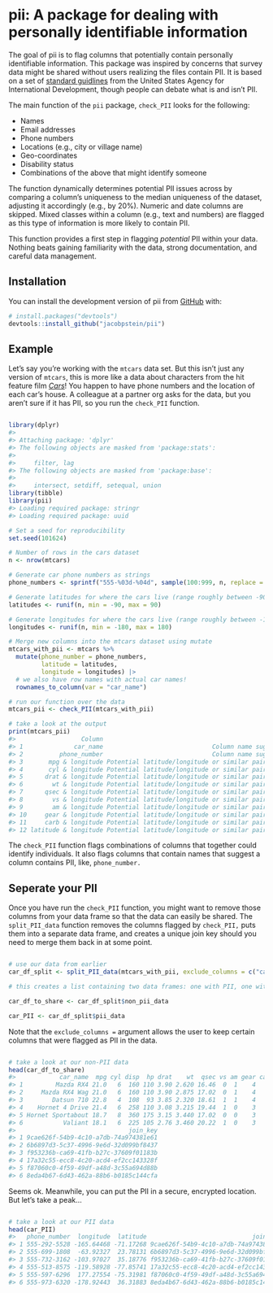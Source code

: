 
<!-- README.md is generated from README.Rmd. Please edit that file -->

# pii: A package for dealing with personally identifiable information

<!-- badges: start -->
<!-- badges: end -->

The goal of pii is to flag columns that potentially contain personally
identifiable information. This package was inspired by concerns that
survey data might be shared without users realizing the files contain
PII. It is based on a set of [standard
guidlines](https://www.usaid.gov/sites/default/files/2022-05/508saa.pdf)
from the United States Agency for International Development, though
people can debate what is and isn’t PII.

The main function of the `pii` package, `check_PII` looks for the
following:

- Names
- Email addresses
- Phone numbers
- Locations (e.g., city or village name)
- Geo-coordinates
- Disability status
- Combinations of the above that might identify someone

The function dynamically determines potential PII issues across by
comparing a column’s uniqueness to the median uniqueness of the dataset,
adjusting it accordingly (e.g., by 20%). Numeric and date columns are
skipped. Mixed classes within a column (e.g., text and numbers) are
flagged as this type of information is more likely to contain PII.

This function provides a first step in flagging *potential* PII within
your data. Nothing beats gaining familiarity with the data, strong
documentation, and careful data management.

## Installation

You can install the development version of pii from
[GitHub](https://github.com/) with:

``` r
# install.packages("devtools")
devtools::install_github("jacobpstein/pii")
```

## Example

Let’s say you’re working with the `mtcars` data set. But this isn’t just
any version of `mtcars`, this is more like a data about characters from
the hit feature film [*Cars*](https://cars.disney.com)! You happen to
have phone numbers and the location of each car’s house. A colleague at
a partner org asks for the data, but you aren’t sure if it has PII, so
you run the `check_PII` function.

``` r

library(dplyr)
#> 
#> Attaching package: 'dplyr'
#> The following objects are masked from 'package:stats':
#> 
#>     filter, lag
#> The following objects are masked from 'package:base':
#> 
#>     intersect, setdiff, setequal, union
library(tibble)
library(pii)
#> Loading required package: stringr
#> Loading required package: uuid

# Set a seed for reproducibility
set.seed(101624)

# Number of rows in the cars dataset
n <- nrow(mtcars)

# Generate car phone numbers as strings
phone_numbers <- sprintf("555-%03d-%04d", sample(100:999, n, replace = TRUE), sample(1000:9999, n, replace = TRUE))

# Generate latitudes for where the cars live (range roughly between -90 and 90)
latitudes <- runif(n, min = -90, max = 90)

# Generate longitudes for where the cars live (range roughly between -180 and 180)
longitudes <- runif(n, min = -180, max = 180)

# Merge new columns into the mtcars dataset using mutate
mtcars_with_pii <- mtcars %>%
  mutate(phone_number = phone_numbers,
         latitude = latitudes,
         longitude = longitudes) |> 
  # we also have row names with actual car names!
  rownames_to_column(var = "car_name")

# run our function over the data
mtcars_pii <- check_PII(mtcars_with_pii)

# take a look at the output
print(mtcars_pii)
#>                  Column                                                Reason
#> 1              car_name                              Column name suggests PII
#> 2          phone_number                              Column name suggests PII
#> 3       mpg & longitude Potential latitude/longitude or similar pair detected
#> 4       cyl & longitude Potential latitude/longitude or similar pair detected
#> 5      drat & longitude Potential latitude/longitude or similar pair detected
#> 6        wt & longitude Potential latitude/longitude or similar pair detected
#> 7      qsec & longitude Potential latitude/longitude or similar pair detected
#> 8        vs & longitude Potential latitude/longitude or similar pair detected
#> 9        am & longitude Potential latitude/longitude or similar pair detected
#> 10     gear & longitude Potential latitude/longitude or similar pair detected
#> 11     carb & longitude Potential latitude/longitude or similar pair detected
#> 12 latitude & longitude Potential latitude/longitude or similar pair detected
```

The `check_PII` function flags combinations of columns that together
could identify individuals. It also flags columns that contain names
that suggest a column contains PII, like, `phone_number.`

## Seperate your PII

Once you have run the `check_PII` function, you might want to remove
those columns from your data frame so that the data can easily be
shared. The `split_PII_data` function removes the columns flagged by
`check_PII,` puts them into a separate data frame, and creates a unique
join key should you need to merge them back in at some point.

``` r

# use our data from earlier
car_df_split <- split_PII_data(mtcars_with_pii, exclude_columns = c("car_name", "mpg", "cyl", "drat", "wt", "qsec", "vs", "am", "gear", "carb"))

# this creates a list containing two data frames: one with PII, one without

car_df_to_share <- car_df_split$non_pii_data

car_PII <- car_df_split$pii_data
```

Note that the `exclude_columns =` argument allows the user to keep
certain columns that were flagged as PII in the data.

``` r

# take a look at our non-PII data
head(car_df_to_share)
#>            car_name  mpg cyl disp  hp drat    wt  qsec vs am gear carb
#> 1         Mazda RX4 21.0   6  160 110 3.90 2.620 16.46  0  1    4    4
#> 2     Mazda RX4 Wag 21.0   6  160 110 3.90 2.875 17.02  0  1    4    4
#> 3        Datsun 710 22.8   4  108  93 3.85 2.320 18.61  1  1    4    1
#> 4    Hornet 4 Drive 21.4   6  258 110 3.08 3.215 19.44  1  0    3    1
#> 5 Hornet Sportabout 18.7   8  360 175 3.15 3.440 17.02  0  0    3    2
#> 6           Valiant 18.1   6  225 105 2.76 3.460 20.22  1  0    3    1
#>                               join_key
#> 1 9cae626f-54b9-4c10-a7db-74a974381e61
#> 2 6b6897d3-5c37-4996-9e6d-32d099bf8437
#> 3 f953236b-ca69-41fb-b27c-37609f01183b
#> 4 17a32c55-ecc8-4c20-acd4-ef2cc143328f
#> 5 f87060c0-4f59-49df-a48d-3c55a694d88b
#> 6 8eda4b67-6d43-462a-88b6-b0185c144cfa
```

Seems ok. Meanwhile, you can put the PII in a secure, encrypted
location. But let’s take a peak…

``` r

# take a look at our PII data
head(car_PII)
#>   phone_number  longitude  latitude                             join_key
#> 1 555-292-5528 -165.64468 -71.17268 9cae626f-54b9-4c10-a7db-74a974381e61
#> 2 555-699-1808  -63.92327  23.78131 6b6897d3-5c37-4996-9e6d-32d099bf8437
#> 3 555-732-3162 -103.97027  35.18776 f953236b-ca69-41fb-b27c-37609f01183b
#> 4 555-513-8575 -119.58928 -77.85741 17a32c55-ecc8-4c20-acd4-ef2cc143328f
#> 5 555-597-6296  177.27554 -75.31981 f87060c0-4f59-49df-a48d-3c55a694d88b
#> 6 555-973-6320 -178.92443  36.31883 8eda4b67-6d43-462a-88b6-b0185c144cfa
```
